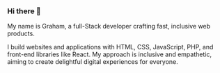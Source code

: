 ### Hi there 👋

My name is Graham, a full-Stack developer crafting fast, inclusive web products. 

I build websites and applications with HTML, CSS, JavaScript, PHP, and front-end libraries like React. My approach is inclusive and empathetic, aiming to create delightful digital experiences for everyone.

<!--
**grahamhagenah/grahamhagenah** is a ✨ _special_ ✨ repository because its `README.md` (this file) appears on your GitHub profile.

Here are some ideas to get you started:

- 🔭 I’m currently working on ...
- 🌱 I’m currently learning ...
- 👯 I’m looking to collaborate on ...
- 🤔 I’m looking for help with ...
- 💬 Ask me about ...
- 📫 How to reach me: ...
- 😄 Pronouns: ...
- ⚡ Fun fact: ...
-->
